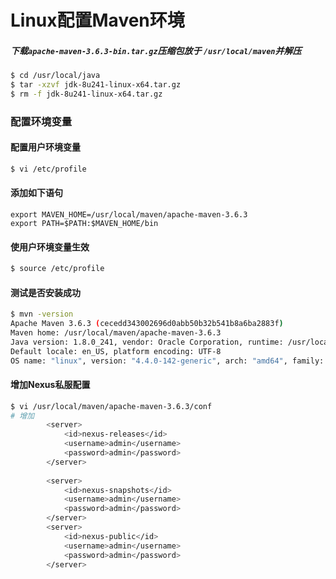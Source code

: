 #  Linux配置Maven环境

##### 下载`apache-maven-3.6.3-bin.tar.gz`压缩包放于 `/usr/local/maven`并解压

```bash
$ cd /usr/local/java
$ tar -xzvf jdk-8u241-linux-x64.tar.gz
$ rm -f jdk-8u241-linux-x64.tar.gz
```

### 配置环境变量

#### 配置用户环境变量

```bash
$ vi /etc/profile
```

#### 添加如下语句

```text
export MAVEN_HOME=/usr/local/maven/apache-maven-3.6.3
export PATH=$PATH:$MAVEN_HOME/bin
```

#### 使用户环境变量生效

```bash
$ source /etc/profile
```

#### 测试是否安装成功

```bash
$ mvn -version
Apache Maven 3.6.3 (cecedd343002696d0abb50b32b541b8a6ba2883f)
Maven home: /usr/local/maven/apache-maven-3.6.3
Java version: 1.8.0_241, vendor: Oracle Corporation, runtime: /usr/local/java/jdk1.8.0_241/jre
Default locale: en_US, platform encoding: UTF-8
OS name: "linux", version: "4.4.0-142-generic", arch: "amd64", family: "unix"
```

#### 增加Nexus私服配置

```bash
$ vi /usr/local/maven/apache-maven-3.6.3/conf
# 增加
        <server>
			<id>nexus-releases</id>
			<username>admin</username>
			<password>admin</password>
		</server>
		
		<server>
			<id>nexus-snapshots</id>
			<username>admin</username>
			<password>admin</password>
		</server>
		<server>
			<id>nexus-public</id>
			<username>admin</username>
			<password>admin</password>
		</server>
```

